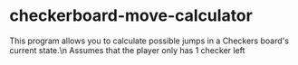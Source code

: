 # checkerboard-move-calculator
This program allows you to calculate possible jumps in a Checkers board's current state.\n
Assumes that the player only has 1 checker left